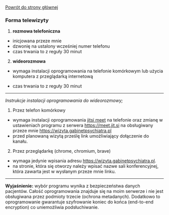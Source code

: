 <a href="https://gabinetpsychiatra.pl"> Powrót do strony głównej </a>

### Forma telewizyty

1. __rozmowa telefoniczna__

- inicjowana przeze mnie
- dzwonię na ustalony wcześniej numer telefonu
- czas trwania to z reguły 30 minut

2. __wideorozmowa__

- wymaga instalacji oprogramowania na telefonie komórkowym lub użycia komputera z przeglądarką internetową

- czas trwania to z reguły 30 minut

<hr>

_Instrukcje instalacji oprogramowania do wideorozmowy;_

1. Przez telefon komórkowy
- wymaga instalacji oprogramowania [jitsi meet](https://play.google.com/store/apps/details?id=org.jitsi.meet) na telefonie  oraz zmianę w ustawieniach programu z serwera https://meet.jit.si na obsługiwany przeze mnie https://wizyta.gabinetpsychiatra.pl
- przed planowaną wizytą prześlę link umożliwiający dołączenie do kanału.

2. Przez przeglądarkę (chrome, chromium, brave)
- wymaga jedynie wpisania adresu https://wizyta.gabinetpsychiatra.pl.
- na stronie, która się otworzy należy wpisać nazwe sali konferencyjnej, która zawarta jest w wysłanym przeze mnie linku.

<hr>

__Wyjaśnienie:__
wybór programu wynika z bezpieczeństwa danych pacjentów. Całość oprogramowania znajduje się na moim serwerze i nie jest obsługiwana przez podmioty trzecie (ochrona metadanych). Dodatkowo to oprogramowanie gwarantuje szyfrowanie koniec do końca (end-to-end encryption) co uniemożliwia podsłuchiwanie.
